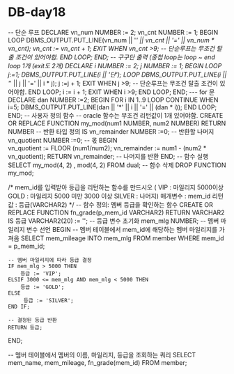 # DB-day18
-- 단순 루프
DECLARE
 vn_num NUMBER := 2;
 vn_cnt NUMBER := 1;
BEGIN
 LOOP
   DBMS_OUTPUT.PUT_LINE(vn_num || '*' || vn_cnt || '=' || vn_num * vn_cnt);
   vn_cnt := vn_cnt + 1;
   EXIT WHEN vn_cnt >9; -- 단순루프는 무조건 탈출 조건이 있어야함.
 END LOOP;
END;
-- 구구단 출력 (중첩 loop는 loop ~ end loop 1개 (exit도 2개)
DECLARE
 i NUMBER := 2;
 j NUMBER := 1;
BEGIN
  LOOP
    j:=1;
    DBMS_OUTPUT.PUT_LINE(i || '단');
   LOOP
   DBMS_OUTPUT.PUT_LINE(i || '*' || j || '=' || i * j);
   j :=j + 1;
   EXIT WHEN j >9; -- 단순루프는 무조건 탈출 조건이 있어야함.
   END LOOP;
   i := i + 1;
   EXIT WHEN i >9;
 END LOOP;
END;
--- for 문
DECLARE
 dan NUMBER :=2;
BEGIN
 FOR i IN 1..9
 LOOP
  CONTINUE WHEN i=5;
   DBMS_OUTPUT.PUT_LINE(dan || '*' || i || '=' || (dan * i));
   END LOOP;
END;
-- 사용자 정의 함수
-- oracle 함수는 무조건 리턴값이 1개 있어야함.
CREATE OR REPLACE FUNCTION my_mod(num1 NUMBER, num2 NUMBER)
 RETURN NUMBER  -- 반환 타입 정의
IS
    vn_remainder NUMBER :=0; -- 반환할 나머지
    vn_quotient NUMBER :=0; -- 몫
BEGIN   
    vn_quotient := FLOOR (num1/num2);
    vn_remainder := num1 - (num2 * vn_quotient);
    RETURN vn_remainder; --  나머지를 반환
END;
-- 함수 실행
SELECT my_mod(4, 2)
     , mod(4, 2)
FROM dual;
-- 함수 삭제
DROP FUNCTION my_mod;

/* mem_id를 입력받아 등급을 리턴하는 함수를 만드시오
   ( VIP : 마일리지 5000이상
     GOLD : 마일리지 5000 미만 3000 이상
     SILVER : 나머지)
  매개변수 : mem_id 리턴값 : 등급(VARCHAR2)
*/
-- 함수 정의: 멤버 등급을 확인하는 함수
CREATE OR REPLACE FUNCTION fn_grade(p_mem_id VARCHAR2)
RETURN VARCHAR2
IS
   등급 VARCHAR2(20) := '';  -- 등급 변수 초기화
   mem_mlg NUMBER;  -- 멤버 마일리지 변수 선언
BEGIN
    -- 멤버 테이블에서 mem_id에 해당하는 멤버 마일리지를 가져옴
    SELECT mem_mileage
     INTO mem_mlg
    FROM member
    WHERE mem_id = p_mem_id;
    
    -- 멤버 마일리지에 따라 등급 결정
    IF mem_mlg > 5000 THEN
        등급 := 'VIP';
    ELSIF 3000 <= mem_mlg AND mem_mlg < 5000 THEN
        등급 := 'GOLD';
    ELSE
         등급 := 'SILVER';
    END IF; 
    
    -- 결정된 등급 반환
    RETURN 등급;
END;

-- 멤버 테이블에서 멤버의 이름, 마일리지, 등급을 조회하는 쿼리
SELECT mem_name, mem_mileage, fn_grade(mem_id)
FROM member;
